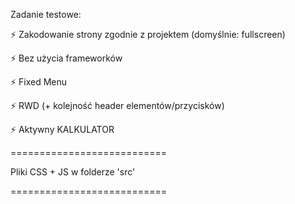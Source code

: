 Zadanie testowe:

⚡ Zakodowanie strony zgodnie z projektem (domyślnie: fullscreen)

⚡ Bez użycia frameworków

⚡ Fixed Menu 

⚡ RWD (+ kolejność header elementów/przycisków)

⚡ Aktywny KALKULATOR

===========================

Pliki CSS + JS w folderze 'src'

===========================
